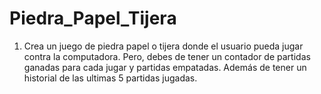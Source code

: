 # Piedra_Papel_Tijera

1) Crea un juego de piedra papel o tijera donde el usuario pueda jugar contra la computadora. Pero,
debes de tener un contador de partidas ganadas para cada jugar y partidas empatadas. Además de
tener un historial de las ultimas 5 partidas jugadas.